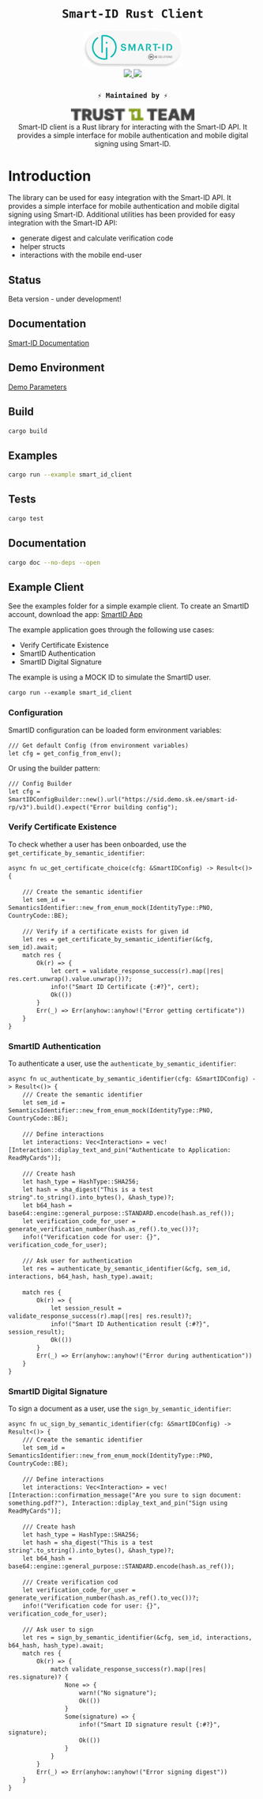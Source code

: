<div align="center">
    <h1><code>Smart-ID Rust Client</code></h1>
    <div><img src="./assets/smart-id_login_btn_round.png" width="200"/></div>
    <a href="https://docs.rs/smart_id_rust_client/">
        <img src="https://docs.rs/teloxide/badge.svg">  
    </a>
    <a href="https://crates.io/crates/smart_id_rust_client">
        <img src="https://img.shields.io/crates/v/smart_id_rust_client.svg">
    </a>
    <h3><code>⚡ Maintained by ⚡</code></h3>
    <div><img src="./assets/t1t.png" width="250"/></div>


<div>Smart-ID client is a Rust library for interacting with the Smart-ID API. It provides a simple interface for mobile
authentication and mobile digital signing using Smart-ID.</div>

</div>

# Introduction
The library can be used for easy integration with the Smart-ID API. 
It provides a simple interface for mobile authentication and mobile digital signing using Smart-ID.
Additional utilities has been provided for easy integration with the Smart-ID API:
- generate digest and calculate verification code
- helper structs
- interactions with the mobile end-user

## Status
Beta version - under development!

## Documentation

[Smart-ID Documentation](https://github.com/SK-EID/smart-id-documentation)

## Demo Environment

[Demo Parameters](https://github.com/SK-EID/smart-id-documentation/wiki/Environment-technical-parameters#live)

## Build

```zsh
cargo build
```

## Examples

```zsh
cargo run --example smart_id_client
```

## Tests

```zsh
cargo test
```

## Documentation

```zsh
cargo doc --no-deps --open
```
 
## Example Client

See the examples folder for a simple example client.
To create an SmartID account, download the app:
[SmartID App](https://www.smart-id.com/download/)

The example application goes through the following use cases:
- Verify Certificate Existence
- SmartID Authentication
- SmartID Digital Signature

The example is using a MOCK ID to simulate the SmartID user.

```shell
cargo run --example smart_id_client
```

### Configuration
SmartID configuration can be loaded form environment variables:
```shell
/// Get default Config (from environment variables)
let cfg = get_config_from_env();
```

Or using the builder pattern:
```shell
/// Config Builder
let cfg = SmartIDConfigBuilder::new().url("https://sid.demo.sk.ee/smart-id-rp/v3").build().expect("Error building config");
```

### Verify Certificate Existence

To check whether a user has been onboarded, use the `get_certificate_by_semantic_identifier`:
```shell
async fn uc_get_certificate_choice(cfg: &SmartIDConfig) -> Result<()> {

    /// Create the semantic identifier
    let sem_id = SemanticsIdentifier::new_from_enum_mock(IdentityType::PNO, CountryCode::BE);

    /// Verify if a certificate exists for given id
    let res = get_certificate_by_semantic_identifier(&cfg, sem_id).await;
    match res {
        Ok(r) => {
            let cert = validate_response_success(r).map(|res| res.cert.unwrap().value.unwrap())?;
            info!("Smart ID Certificate {:#?}", cert);
            Ok(())
        }
        Err(_) => Err(anyhow::anyhow!("Error getting certificate"))
    }
}
```

### SmartID Authentication

To authenticate a user, use the `authenticate_by_semantic_identifier`:
```shell
async fn uc_authenticate_by_semantic_identifier(cfg: &SmartIDConfig) -> Result<()> {
    /// Create the semantic identifier
    let sem_id = SemanticsIdentifier::new_from_enum_mock(IdentityType::PNO, CountryCode::BE);

    /// Define interactions
    let interactions: Vec<Interaction> = vec![Interaction::diplay_text_and_pin("Authenticate to Application: ReadMyCards")];

    /// Create hash
    let hash_type = HashType::SHA256;
    let hash = sha_digest("This is a test string".to_string().into_bytes(), &hash_type)?;
    let b64_hash =  base64::engine::general_purpose::STANDARD.encode(hash.as_ref());
    let verification_code_for_user = generate_verification_number(hash.as_ref().to_vec())?;
    info!("Verification code for user: {}", verification_code_for_user);

    /// Ask user for authentication
    let res = authenticate_by_semantic_identifier(&cfg, sem_id, interactions, b64_hash, hash_type).await;

    match res {
        Ok(r) => {
            let session_result = validate_response_success(r).map(|res| res.result)?;
            info!("Smart ID Authentication result {:#?}", session_result);
            Ok(())
        }
        Err(_) => Err(anyhow::anyhow!("Error during authentication"))
    }
}
```

### SmartID Digital Signature

To sign a document as a user, use the `sign_by_semantic_identifier`:
```shell
async fn uc_sign_by_semantic_identifier(cfg: &SmartIDConfig) -> Result<()> {
    /// Create the semantic identifier
    let sem_id = SemanticsIdentifier::new_from_enum_mock(IdentityType::PNO, CountryCode::BE);

    /// Define interactions
    let interactions: Vec<Interaction> = vec![Interaction::confirmation_message("Are you sure to sign document: something.pdf?"), Interaction::diplay_text_and_pin("Sign using ReadMyCards")];

    /// Create hash
    let hash_type = HashType::SHA256;
    let hash = sha_digest("This is a test string".to_string().into_bytes(), &hash_type)?;
    let b64_hash =  base64::engine::general_purpose::STANDARD.encode(hash.as_ref());

    /// Create verification cod
    let verification_code_for_user = generate_verification_number(hash.as_ref().to_vec())?;
    info!("Verification code for user: {}", verification_code_for_user);

    /// Ask user to sign
    let res = sign_by_semantic_identifier(&cfg, sem_id, interactions, b64_hash, hash_type).await;
    match res {
        Ok(r) => {
            match validate_response_success(r).map(|res| res.signature)? {
                None => {
                    warn!("No signature");
                    Ok(())
                }
                Some(signature) => {
                    info!("Smart ID signature result {:#?}", signature);
                    Ok(())
                }
            }
        }
        Err(_) => Err(anyhow::anyhow!("Error signing digest"))
    }
}
```